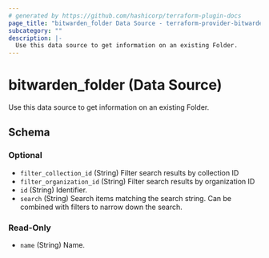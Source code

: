 ```yaml
---
# generated by https://github.com/hashicorp/terraform-plugin-docs
page_title: "bitwarden_folder Data Source - terraform-provider-bitwarden"
subcategory: ""
description: |-
  Use this data source to get information on an existing Folder.
---
```


# bitwarden_folder (Data Source)

Use this data source to get information on an existing Folder.



<!-- schema generated by tfplugindocs -->
## Schema

### Optional

- `filter_collection_id` (String) Filter search results by collection ID
- `filter_organization_id` (String) Filter search results by organization ID
- `id` (String) Identifier.
- `search` (String) Search items matching the search string. Can be combined with filters to narrow down the search.

### Read-Only

- `name` (String) Name.
